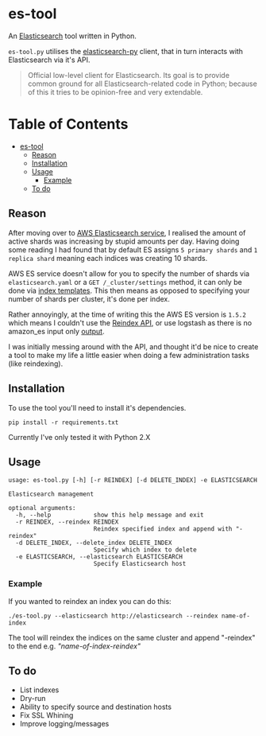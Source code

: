 # es-tool

An [Elasticsearch](https://www.elastic.co/products/elasticsearch) tool written in Python.

`es-tool.py` utilises the [elasticsearch-py](http://elasticsearch-py.readthedocs.io/en/master/) client, that in turn
  interacts with Elasticsearch via it's API.

> Official low-level client for Elasticsearch. Its goal is to provide common ground for all Elasticsearch-related code in Python; because of this it tries to be opinion-free and very extendable.


Table of Contents
=================

  * [es\-tool](#es-tool)
    * [Reason](#reason)
    * [Installation](#installation)
    * [Usage](#usage)
      * [Example](#example)
    * [To do](#to-do)


## Reason

After moving over to [AWS Elasticsearch service](https://aws.amazon.com/elasticsearch-service/), I realised the amount of active shards was increasing by stupid amounts per day. Having doing some reading I had found that by default ES assigns `5 primary shards` and `1 replica shard` meaning each indices was creating 10 shards.

AWS ES service doesn't allow for you to specify the number of shards via `elasticsearch.yaml` or a `GET /_cluster/settings` method, it can only be done via [index templates](https://www.elastic.co/guide/en/elasticsearch/reference/current/indices-templates.html). This then means as opposed to specifying your number of shards per cluster, it's done per index.

Rather annoyingly, at the time of writing this the AWS ES version is `1.5.2` which means I couldn't use the [Reindex API](https://www.elastic.co/guide/en/elasticsearch/reference/current/docs-reindex.html), or use logstash as there is no amazon_es input only [output](https://github.com/awslabs/logstash-output-amazon_es). 

I was initially messing around with the API, and thought it'd be nice to create a tool to make my life a little easier when doing a few administration tasks (like reindexing).


## Installation

To use the tool you'll need to install it's dependencies.

	pip install -r requirements.txt

Currently I've only tested it with Python 2.X


## Usage

	usage: es-tool.py [-h] [-r REINDEX] [-d DELETE_INDEX] -e ELASTICSEARCH

	Elasticsearch management

	optional arguments:
	  -h, --help            show this help message and exit
	  -r REINDEX, --reindex REINDEX
	                        Reindex specified index and append with "-reindex"
	  -d DELETE_INDEX, --delete_index DELETE_INDEX
	                        Specify which index to delete
	  -e ELASTICSEARCH, --elasticsearch ELASTICSEARCH
	                        Specify Elasticsearch host


### Example

If you wanted to reindex an index you can do this:

	./es-tool.py --elasticsearch http://elasticsearch --reindex name-of-index

The tool will reindex the indices on the same cluster and append "-reindex" to the end e.g. *"name-of-index-reindex"*


## To do

* List indexes
* Dry-run
* Ability to specify source and destination hosts
* Fix SSL Whining
* Improve logging/messages